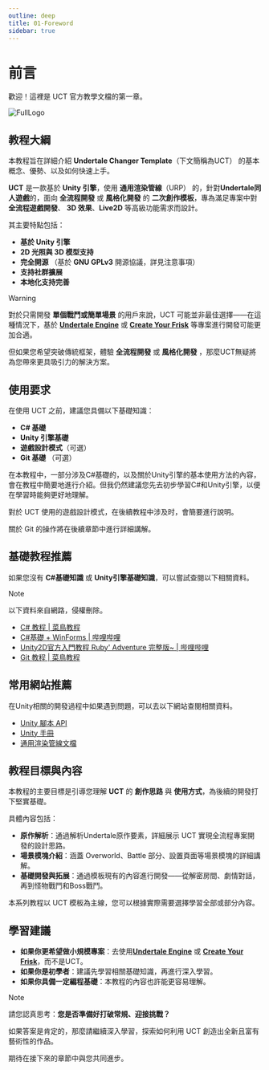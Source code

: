 ```yaml
---
outline: deep
title: 01-Foreword
sidebar: true
---
```


# 前言
歡迎！這裡是 UCT 官方教學文檔的第一章。

![FullLogo](/01/FullLogo.png)

## 教程大綱

本教程旨在詳細介紹 **Undertale Changer Template**（下文簡稱為UCT） 的基本概念、優勢、以及如何快速上手。

**UCT** 是一款基於 **Unity 引擎**，使用 **通用渲染管線**（URP） 的，針對**Undertale同人遊戲**的，面向 **全流程開發** 或 **風格化開發** 的 **二次創作模板**，專為滿足專案中對 **全流程遊戲開發**、 **3D 效果**、**Live2D** 等高級功能需求而設計。

其主要特點包括：

- **基於 Unity 引擎**
- **2D 光照與 3D 模型支持**
- **完全開源**  （基於 **GNU GPLv3** 開源協議，詳見注意事項）
- **支持社群擴展**
- **本地化支持完善**

> [!WARNING]
> 對於只需開發 **單個戰鬥或簡單場景** 的用戶來說，UCT 可能並非最佳選擇——在這種情況下，基於 [**Undertale Engine**](https://github.com/TML233/UndertaleEngine) 或 [**Create Your Frisk**](https://github.com/RhenaudTheLukark/CreateYourFrisk) 等專案進行開發可能更加合適。

但如果您希望突破傳統框架，體驗 **全流程開發** 或 **風格化開發** ，那麼UCT無疑將為您帶來更具吸引力的解決方案。

## 使用要求
在使用 UCT 之前，建議您具備以下基礎知識：

- **C# 基礎**
- **Unity 引擎基礎**
- **遊戲設計模式**（可選）
- **Git 基礎** （可選）

在本教程中，一部分涉及C#基礎的，以及關於Unity引擎的基本使用方法的內容，會在教程中簡要地進行介紹。但我仍然建議您先去初步學習C#和Unity引擎，以便在學習時能夠更好地理解。

對於 UCT 使用的遊戲設計模式，在後續教程中涉及时，會簡要進行說明。

關於 Git 的操作將在後續章節中進行詳細講解。

## 基礎教程推薦

如果您沒有 **C#基礎知識** 或 **Unity引擎基礎知識**，可以嘗試查閱以下相關資料。

> [!NOTE]
> 以下資料來自網路，侵權刪除。

- [C# 教程 | 菜鳥教程](https://www.runoob.com/csharp/csharp-tutorial.html)
- [C#基礎 + WinForms | 哔哩哔哩](https://b23.tv/rpI6nBe)
- [Unity2D官方入門教程 Ruby' Adventure 完整版~ | 哔哩哔哩](https://b23.tv/fjuYzLz)
- [Git 教程 | 菜鳥教程](https://www.runoob.com/git/git-tutorial.html)

## 常用網站推薦
在Unity相關的開發過程中如果遇到問題，可以去以下網站查閱相關資料。
- [Unity 腳本 API](https://docs.unity.cn/cn/2021.3/ScriptReference/index.html)
- [Unity 手冊](https://docs.unity.cn/cn/2021.3/Manual/index.html)
- [通用渲染管線文檔](https://docs.unity3d.com/cn/Packages/com.unity.render-pipelines.universal@12.1/manual/index.html)

## 教程目標與內容
本教程的主要目標是引導您理解 **UCT** 的 **創作思路** 與 **使用方式**，為後續的開發打下堅實基礎。

具體內容包括：

- **原作解析**：通過解析Undertale原作要素，詳細展示 UCT 實現全流程專案開發的設計思路。
- **場景模塊介紹**：涵蓋 Overworld、Battle 部分、設置頁面等場景模塊的詳細講解。
- **基礎開發與拓展**：通過模板現有的內容進行開發——從解密房間、劇情對話，再到怪物戰鬥和Boss戰鬥。

本系列教程以 UCT 模板為主線，您可以根據實際需要選擇學習全部或部分內容。

## 學習建議
- **如果你更希望做小規模專案**：去使用[**Undertale Engine**](https://github.com/TML233/UndertaleEngine) 或 [**Create Your Frisk**](https://github.com/RhenaudTheLukark/CreateYourFrisk)，而不是UCT。
- **如果你是初學者**：建議先學習相關基礎知識，再進行深入學習。
- **如果你具備一定編程基礎**：本教程的內容也許能更容易理解。

> [!NOTE]
> 請您認真思考：**您是否準備好打破常規、迎接挑戰？**

如果答案是肯定的，那麼請繼續深入學習，探索如何利用 UCT 創造出全新且富有藝術性的作品。

期待在接下來的章節中與您共同進步。
